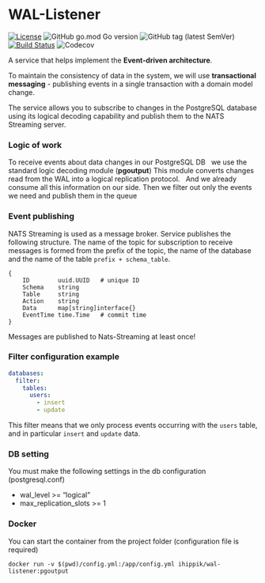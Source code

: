 # WAL-Listener

[![License](https://img.shields.io/badge/License-Apache%202.0-blue.svg)](https://opensource.org/licenses/Apache-2.0)
![GitHub go.mod Go version](https://img.shields.io/github/go-mod/go-version/ihippik/wal-listener)
![GitHub tag (latest SemVer)](https://img.shields.io/github/v/tag/ihippik/wal-listener)
[![Build Status](https://travis-ci.com/ihippik/wal-listener.svg?branch=master)](https://travis-ci.com/ihippik/wal-listener)
![Codecov](https://img.shields.io/codecov/c/github/ihippik/wal-listener)

A service that helps implement the **Event-driven architecture**.

To maintain the consistency of data in the system, we will use **transactional messaging** - 
publishing events in a single transaction with a domain model change.

The service allows you to subscribe to changes in the PostgreSQL database using its logical decoding capability 
and publish them to the NATS Streaming server.

### Logic of work
To receive events about data changes in our PostgreSQL DB
  we use the standard logic decoding module (**pgoutput**) This module converts
 changes read from the WAL into a logical replication protocol.
  And we already consume all this information on our side.
Then we filter out only the events we need and publish them in the queue

### Event publishing

NATS Streaming is used as a message broker.
Service publishes the following structure.
The name of the topic for subscription to receive messages is formed from the prefix of the topic, 
the name of the database and the name of the table `prefix + schema_table`.

```
{
	ID        uuid.UUID   # unique ID           
	Schema    string                 
	Table     string                 
	Action    string                 
	Data      map[string]interface{} 
	EventTime time.Time   # commit time          
}
```

Messages are published to Nats-Streaming at least once!

### Filter configuration example

```yaml
databases:
  filter:
    tables:
      users:
        - insert
        - update

```
This filter means that we only process events occurring with the `users` table, 
and in particular `insert` and `update` data.

### DB setting
You must make the following settings in the db configuration (postgresql.conf)
* wal_level >= “logical”
* max_replication_slots >= 1

### Docker

You can start the container from the project folder (configuration file is required)

```
docker run -v $(pwd)/config.yml:/app/config.yml ihippik/wal-listener:pgoutput
```